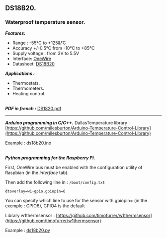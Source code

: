 ## DS18B20.
### Waterproof temperature sensor.
***Features:***

- Range : -55°C to +125&°C
- Accuracy +/-0.5°C from -10°C to +85°C
- Supply voltage : from 3V to 5.5V
- Interface: [OneWire](https://en.wikipedia.org/wiki/1-Wire)
- Datasheet: [DS18B20](https://datasheets.maximintegrated.com/en/ds/DS18B20.pdf)

***Applications :***

- Thermostats.
- Thermometers.
- Heating control.

\
***PDF in french :*** [DS1820.pdf](DS18B20.pdf)

-----
***Arduino programming in C/C++.***
DallasTemperature library :[https://github.com/milesburton/Arduino-Temperature-Control-Library](https://github.com/milesburton/Arduino-Temperature-Control-Library)

Example : [ds18b20.ino](ds18b20.ino) 

\
***Python programming for the Raspberry Pi.***

First, OneWire bus must be enabled with the configuration utility of Raspbian (in the _interface_ tab).

Then add the following line in : `/boot/config.txt`

`dtoverlay=w1-gpio,gpiopin=6`

You can specify which line to use for the sensor with gpiopin= (in the exemple : GPIO6), GPIO4 is the default

Library w1thermsensor : [https://github.com/timofurrer/w1thermsensor](https://github.com/timofurrer/w1thermsensor)

Example : [ds18b20.py](ds18b20.py)
